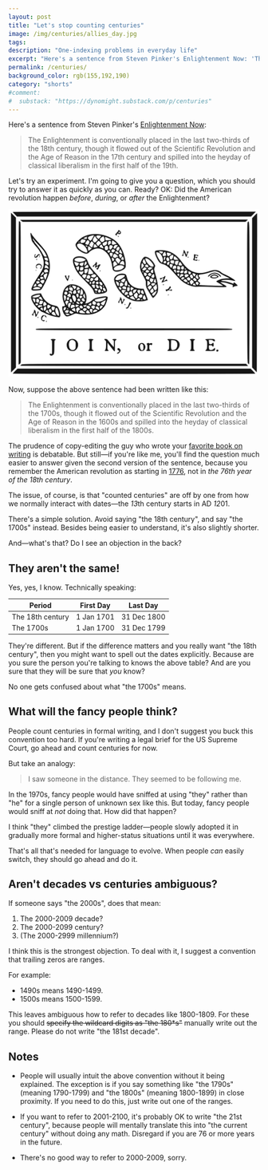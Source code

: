 ```yaml
---
layout: post
title: "Let's stop counting centuries"
image: /img/centuries/allies_day.jpg
tags: 
description: "One-indexing problems in everyday life"
excerpt: "Here's a sentence from Steven Pinker's Enlightenment Now: 'The Enlightenment is conventionally placed in the last two-thirds of the 18th century, though it flowed out of the Scientific Revolution and the Age of Reason in the 17th century and spilled into the heyday of classical liberalism in the first half of the 19th.'"
permalink: /centuries/
background_color: rgb(155,192,190)
category: "shorts"
#comment:
#  substack: "https://dynomight.substack.com/p/centuries"
---
```


Here's a sentence from Steven Pinker's [Enlightenment Now](https://en.wikipedia.org/wiki/Enlightenment_Now):

> The Enlightenment is conventionally placed in the last two-thirds of the 18th century, though it flowed out of the Scientific Revolution and the Age of Reason in the 17th century and spilled into the heyday of classical liberalism in the first half of the 19th.

Let's try an experiment. I'm going to give you a question, which you should try to answer it as quickly as you can. Ready? OK: Did the American revolution happen *before*, *during*, or *after* the Enlightenment?

[![join or die](/img/centuries/Join-or-Die.svg "Happy 4th of July BTW")](https://en.wikipedia.org/wiki/Join,_or_Die)

Now, suppose the above sentence had been written like this:

> The Enlightenment is conventionally placed in the last two-thirds of the 1700s, though it flowed out of the Scientific Revolution and the Age of Reason in the 1600s and spilled into the heyday of classical liberalism in the first half of the 1800s.

The prudence of copy-editing the guy who wrote your [favorite book on writing](/2021/02/07/writing-as-a-craft/#steven-pinker-the-sense-of-style-2014) is debatable. But still—if you're like me, you'll find the question much easier to answer given the second version of the sentence, because you remember the American revolution as starting in [1776](https://en.wikipedia.org/wiki/United_States_Declaration_of_Independence), not in *the 76th year of the 18th century*.

The issue, of course, is that "counted centuries" are off by one from how we normally interact with dates—the *13*th century starts in AD *12*01.

There's a simple solution. Avoid saying "the 18th century", and say "the 1700s" instead. Besides being easier to understand, it's also slightly shorter.

And—what's that? Do I see an objection in the back?

## They aren't the same!

Yes, yes, I know. Technically speaking:

| Period           | First Day  | Last Day    |
| ---------------- | ---------- | ----------- |
| The 18th century | 1 Jan 1701 | 31 Dec 1800 |
| The 1700s        | 1 Jan 1700 | 31 Dec 1799 |

They're different. But if the difference matters and you really want "the 18th century", then you might want to spell out the dates explicitly. Because are you sure the person you're talking to knows the above table? And are you sure that they will be sure that *you* know?

No one gets confused about what "the 1700s" means.

## What will the fancy people think?

People count centuries in formal writing, and I don't suggest you buck this convention too hard. If you're writing a legal brief for the US Supreme Court, go ahead and count centuries for now.

But take an analogy:

> I saw someone in the distance. They seemed to be following me.

In the 1970s, fancy people would have sniffed at using "they" rather than "he" for a single person of unknown sex like this. But today, fancy people would sniff at *not* doing that. How did that happen?

I think "they" climbed the prestige ladder—people slowly adopted it in gradually more formal and higher-status situations until it was everywhere.

That's all that's needed for language to evolve. When people *can* easily switch, they should go ahead and do it.

## Aren't decades vs centuries ambiguous?

If someone says "the 2000s", does that mean:

1. The 2000-2009 decade?
2. The 2000-2099 century?
3. (The 2000-2999 millennium?)

I think this is the strongest objection. To deal with it, I suggest a convention that trailing zeros are ranges.

For example:

* 1490s means 1490-1499.
* 1500s means 1500-1599.

This leaves ambiguous how to refer to decades like 1800-1809. For these you should ~~specify the wildcard digits as "the 180\*s"~~ manually write out the range. Please do not write "the 181st decade".

## Notes

* People will usually intuit the above convention without it being explained. The exception is if you say something like "the 1790s" (meaning 1790-1799) and "the 1800s" (meaning 1800-1899) in close proximity. If you need to do this, just write out one of the ranges.

* If you want to refer to 2001-2100, it's probably OK to write "the 21st century", because people will mentally translate this into "the current century" without doing any math. Disregard if you are 76 or more years in the future.

* There's no good way to refer to 2000-2009, sorry.